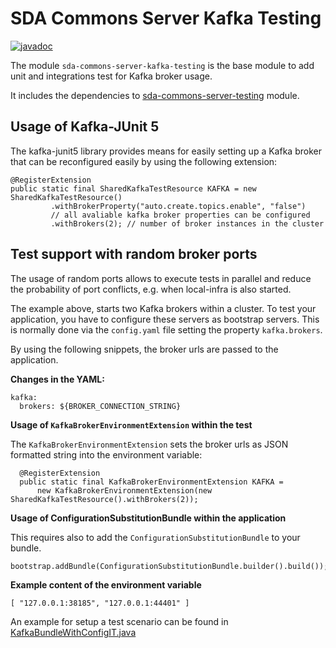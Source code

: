 # SDA Commons Server Kafka Testing

[![javadoc](https://javadoc.io/badge2/org.sdase.commons/sda-commons-server-kafka-testing/javadoc.svg)](https://javadoc.io/doc/org.sdase.commons/sda-commons-server-kafka-testing)

The module `sda-commons-server-kafka-testing` is the base module to add unit and integrations test 
for Kafka broker usage.

It includes the dependencies to [sda-commons-server-testing](../sda-commons-server-testing/README.md) module.

## Usage of Kafka-JUnit 5

The kafka-junit5 library provides means for easily setting up a Kafka broker that can be 
reconfigured easily by using the following extension:
```
@RegisterExtension
public static final SharedKafkaTestResource KAFKA = new SharedKafkaTestResource()
         .withBrokerProperty("auto.create.topics.enable", "false")
         // all avaliable kafka broker properties can be configured
         .withBrokers(2); // number of broker instances in the cluster
```

## Test support with random broker ports
The usage of random ports allows to execute tests in parallel and reduce the probability of port 
conflicts, e.g. when local-infra is also started.  

The example above, starts two Kafka brokers within a cluster. To test your application, you have to 
configure these servers as bootstrap servers. This is normally done via the `config.yaml` file
setting the property `kafka.brokers`.

By using the following snippets, the broker urls are passed to the application.  

**Changes in the YAML:**
```
kafka:
  brokers: ${BROKER_CONNECTION_STRING} 
```

**Usage of `KafkaBrokerEnvironmentExtension` within the test**

The `KafkaBrokerEnvironmentExtension` sets the broker urls as JSON formatted string into the 
environment variable:

```
  @RegisterExtension
  public static final KafkaBrokerEnvironmentExtension KAFKA =
      new KafkaBrokerEnvironmentExtension(new SharedKafkaTestResource().withBrokers(2)); 
```

**Usage of ConfigurationSubstitutionBundle within the application**

This requires also to add the `ConfigurationSubstitutionBundle` to your bundle.
```
bootstrap.addBundle(ConfigurationSubstitutionBundle.builder().build()); 
```

**Example content of the environment variable**
```
[ "127.0.0.1:38185", "127.0.0.1:44401" ]
```
An example for setup a test scenario can be found in [KafkaBundleWithConfigIT.java](./../sda-commons-server-kafka/src/test/java/org/sdase/commons/server/kafka/KafkaBundleWithConfigIT.java)